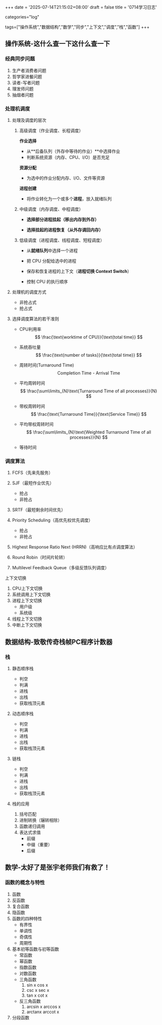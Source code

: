 +++
date = '2025-07-14T21:15:02+08:00'
draft = false
title = '0714学习日志'

categories="log"

tags=["操作系统","数据结构","数学","同步","上下文","调度","栈","函数"]
+++

## 操作系统-这什么查一下这什么查一下

### 经典同步问题

1. 生产者消费者问题
2. 哲学家进餐问题
3. 读者-写者问题
4. 理发师问题
5. 抽烟者问题

### 处理机调度

1. 处理及调度的层次

   1. 高级调度（作业调度、长程调度）

      **作业选择**

      - 从**后备队列（外存中等待的作业）**中选择作业
      - 判断系统资源（内存、CPU、I/O）是否充足

      **资源分配**

      - 为选中的作业分配内存、I/O、文件等资源

      **进程创建**

      - 将作业转化为一个或多个**进程**，放入就绪队列

   2. 中级调度（内存调度、中程调度）

      * **选择部分进程挂起（移出内存到外存）**

      * **选择挂起的进程恢复（从外存调回内存）**

   3. 低级调度（进程调度、线程调度、短程调度）

      * 从**就绪队列**中选择一个进程

      * 把 CPU 分配给选中的进程

      * 保存和恢复进程的上下文（**进程切换 Context Switch**）

      * 控制 CPU 的执行顺序

2. 处理机的调度方式

   * 非抢占式
   * 抢占式

3. 选择调度算法的若干准则

   * CPU利用率
     $$
     \frac{\text{worktime of CPU}}{\text{total time}}
     $$

   * 系统吞吐量
     $$
     \frac{\text{number of tasks}}{\text{total time}}
     $$

   * 周转时间(Turnaround Time)
     $$
     \text{Completion Time - Arrival Time}
     $$

   * 平均周转时间
     $$
     \frac{\sum\limits_{N}\text{Turnaround Time of all processes}}{N}
     $$

   * 带权周转时间
     $$
     \frac{\text{Turnaround Time}}{\text{Service Time}}
     $$

   * 平均带权周转时间
     $$
     \frac{\sum\limits_{N}\text{Weighted Turnaround Time of all processes}}{N}
     $$

   * 等待时间

### 调度算法

1. FCFS（先来先服务）
2. SJF（最短作业优先）
   * 抢占
   * 非抢占
3. SRTF（最短剩余时间优先）
4. Priority Scheduling（高优先权优先调度）
   * 抢占
   * 非抢占

1. Highest Response Ratio Next (HRRN)（高响应比有点调度算法）
2. Round Robin（时间片轮转）
3. Multilevel Feedback Queue（多级反馈队列调度）

上下文切换

1. CPU上下文切换
2. 系统调用上下文切换
3. 进程上下文切换
   * 用户级
   * 系统级
4. 线程上下文切换
5. 中断上下文切换

## 数据结构-致敬传奇栈帧PC程序计数器

### 栈

1. 静态顺序栈

   * 判空
   * 判满
   * 进栈
   * 出栈
   * 获取栈顶元素
2. 动态顺序栈

   * 判空
   * 判满
   * 进栈
   * 出栈
   * 获取栈顶元素
3. 链栈

   * 判空
   * 判满
   * 进栈
   * 出栈
   * 获取栈顶元素
4. 栈的应用
   1. 括号匹配
   2. 进制转换（辗转相除）
   3. 函数递归调用
   4. 表达式求值
      * 前缀
      * 中缀（重要）
      * 后缀



## 数学-太好了是张宇老师我们有救了！

### 函数的概念与特性

1. 函数
2. 反函数
3. 复合函数
4. 隐函数
5. 函数的四种特性
   * 有界性
   * 单调性
   * 奇偶性
   * 周期性
6. 基本初等函数与初等函数
   * 常函数
   * 幂函数
   * 指数函数
   * 对数函数
   * 三角函数
     1. sin x  cos x
     2. csc x sec x
     3. tan x cot x
   * 反三角函数
     1. arcsin x arccos x
     2. arctanx arccot x
7. 分段函数